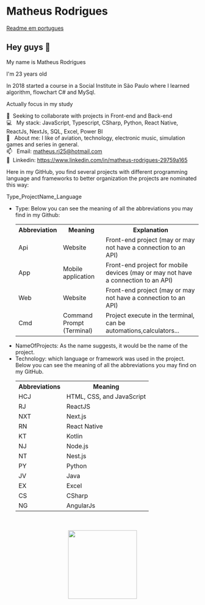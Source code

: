 <h1>Matheus Rodrigues</h1>

<a href="https://github.com/MatheusRodri/MatheusRodri/blob/master/README.md">Readme em portugues</a>

<h2>Hey guys 👋</h2>
<p style="margin-bottom:5px">My name is Matheus Rodrigues</p>
<p style="margin-bottom:5px">I'm 23 years old</p>
<p style="margin-bottom:5px">In 2018 started a course in a Social Institute in São Paulo where I learned algorithm, flowchart C# and MySql.</p>

<p>Actually focus in my study</p>

:purple_heart: &nbsp;Seeking to collaborate with projects in Front-end and Back-end </br>
:computer: &nbsp; My stack: JavaScript, Typescript, CSharp, Python, React Native, ReactJs, NextJs, SQL, Excel, Power BI </br>
💬  &nbsp; About me: I like of aviation, technology, electronic music, simulation games and series in general.</br>
📫 &nbsp; Email: matheus.rj25@hotmail.com</br>
💙 &nbsp;Linkedin: https://www.linkedin.com/in/matheus-rodrigues-29759a165 </br>
  <p>Here in my GitHub, you find several projects with different programming language and frameworks to better organization the projects are nominated this way: </p>

 Type_ProjectName_Language
 
 <ul>
  <li>Type: Below you can see the meaning of all the abbreviations you may find in my Github:
  </br>
  <table>
    <tr>
      <th>Abbreviation</th>
      <th>Meaning</th>
      <th>Explanation</th>
    </tr>
    <tr>
      <td>Api</td>
      <td>Website</td>
      <td>Front-end project (may or may not have a connection to an API)</td>
    </tr>
    <tr>
      <td>App</td>
      <td>Mobile application</td>
      <td>Front-end project for mobile devices (may or may not have a connection to an API)</td>
    </tr>
    <tr>
      <td>Web</td>
      <td>Website</td>
      <td>Front-end project (may or may not have a connection to an API)</td>
    </tr>
    <tr>
      <td>Cmd</td>
      <td>Command Prompt (Terminal)</td>
      <td>Project execute in the terminal, can be automations,calculators... </td>
    </tr>
    </table>
  </li>
  <li>NameOfProjects: As the name suggests, it would be the name of the project.</li>
<li>
  Technology: which language or framework was used in the project. Below you can see the meaning of all the abbreviations you may find on my GitHub.
  </br>
  <table>
      <tr>
        <th>Abbreviations</th>
        <th>Meaning</th>
      </tr>
      <tr>
        <td>HCJ</td>
        <td>HTML, CSS, and JavaScript</td>
      </tr>
      <tr>
        <td>RJ</td>
        <td>ReactJS</td>
      </tr>
      <tr>
        <td>NXT</td>
        <td>Next.js</td>
      </tr>
      <tr>
        <td>RN</td>
        <td>React Native</td>
      </tr>
      <tr>
        <td>KT</td>
        <td>Kotlin</td>
      </tr>
      <tr>
        <td>NJ</td>
        <td>Node.js</td>
      </tr>
      <tr>
        <td>NT</td>
        <td>Nest.js</td>
      </tr>
      <tr>
        <td>PY</td>
        <td>Python</td>
      </tr>
      <tr>
        <td>JV</td>
        <td>Java</td>
      </tr>
      <tr>
        <td>EX</td>
        <td>Excel</td>
      </tr>
      <tr>
        <td>CS</td>
        <td>CSharp</td>
      </tr>
      <tr>
        <td>NG</td>
        <td>AngularJs</td>
      </tr>
  </table>
  </li>
 </ul>
 <br>
 <br>
 <div align="center">
  <img height="180em" src="https://github-readme-stats.vercel.app/api/top-langs/?username=matheusrodri&layout=compact&langs_count=7&theme=dark"/>
  </div>
